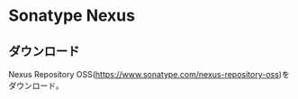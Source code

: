 # Sonatype Nexus

## ダウンロード
Nexus Repository OSS(<https://www.sonatype.com/nexus-repository-oss>)をダウンロード。

